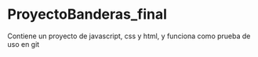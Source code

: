 # ProyectoBanderas_final
Contiene un proyecto de javascript, css y html, y funciona como prueba de uso en git
